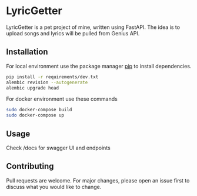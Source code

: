 # LyricGetter

LyricGetter is a pet project of mine, written using FastAPI. The idea is to upload songs and lyrics will be pulled from Genius API.

## Installation

For local environment use the package manager [pip](https://pip.pypa.io/en/stable/) to install dependencies.

```bash
pip install -r requirements/dev.txt
alembic revision --autogenerate
alembic upgrade head
```

For docker environment use these commands
```bash
sudo docker-compose build
sudo docker-compose up
```

## Usage

Check /docs for swagger UI and endpoints

## Contributing

Pull requests are welcome. For major changes, please open an issue first
to discuss what you would like to change.
